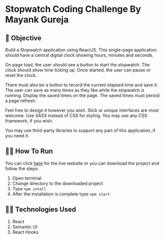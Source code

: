 # Stopwatch Coding Challenge By Mayank Gureja 

## 📄 Objective
Build a Stopwatch application using ReactJS. This single-page application should have a central digital clock showing hours, minutes and seconds. 

On page load, the user should see a button to start the stopwatch. The clock should show time ticking up. Once started, the user can pause or reset the clock. 

There must also be a button to record the current elapsed time and save it. The user can save as many times as they like while the stopwatch is running. Display the saved times on the page. The saved times must persist a page refresh.

Feel free to design it however you wish. Slick or unique interfaces are most welcome. Use SASS instead of CSS for styling. You may use any CSS framework, if you wish.

You may use third-party libraries to support any part of this application, if you need it.


## 🏃‍♂️ How To Run
You can click [here](http://amangupta-95.github.io/stopwatch) for the live website or you can download the project and follow the steps:
1. Open terminal
2. Change directory to the downloaded project
3. Type `npm intall`
4. After the installation is complete type `npm start`
   
## 🐱‍💻 Technologies Used
1. React
2. Semantic UI
3. React Hooks
